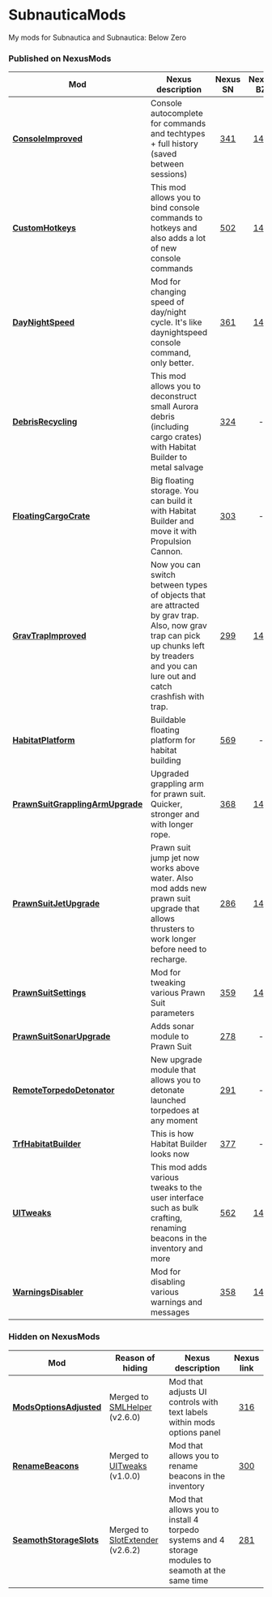 # SubnauticaMods
My mods for Subnautica and Subnautica: Below Zero

### Published on NexusMods
Mod | Nexus description | Nexus SN | Nexus BZ
-|-|:-:|:-:
| [**ConsoleImproved**](https://github.com/zorgesho/SubnauticaMods/tree/master/ConsoleImproved) | Console autocomplete for commands and techtypes + full history (saved between sessions) | [341](https://www.nexusmods.com/subnautica/mods/341)| [144](https://www.nexusmods.com/subnauticabelowzero/mods/144)
| [**CustomHotkeys**](https://github.com/zorgesho/SubnauticaMods/tree/master/CustomHotkeys) | This mod allows you to bind console commands to hotkeys and also adds a lot of new console commands | [502](https://www.nexusmods.com/subnautica/mods/502)| [147](https://www.nexusmods.com/subnauticabelowzero/mods/147)|
| [**DayNightSpeed**](https://github.com/zorgesho/SubnauticaMods/tree/master/DayNightSpeed) | Mod for changing speed of day/night cycle. It's like daynightspeed console command, only better. | [361](https://www.nexusmods.com/subnautica/mods/361)| [145](https://www.nexusmods.com/subnauticabelowzero/mods/145)|
| [**DebrisRecycling**](https://github.com/zorgesho/SubnauticaMods/tree/master/DebrisRecycling) | This mod allows you to deconstruct small Aurora debris (including cargo crates) with Habitat Builder to metal salvage | [324](https://www.nexusmods.com/subnautica/mods/324)| -|
| [**FloatingCargoCrate**](https://github.com/zorgesho/SubnauticaMods/tree/master/FloatingCargoCrate) | Big floating storage. You can build it with Habitat Builder and move it with Propulsion Cannon. | [303](https://www.nexusmods.com/subnautica/mods/303)| -|
| [**GravTrapImproved**](https://github.com/zorgesho/SubnauticaMods/tree/master/GravTrapImproved) | Now you can switch between types of objects that are attracted by grav trap. Also, now grav trap can pick up chunks left by treaders and you can lure out and catch crashfish with trap. | [299](https://www.nexusmods.com/subnautica/mods/299)| [143](https://www.nexusmods.com/subnauticabelowzero/mods/143)|
| [**HabitatPlatform**](https://github.com/zorgesho/SubnauticaMods/tree/master/HabitatPlatform) | Buildable floating platform for habitat building | [569](https://www.nexusmods.com/subnautica/mods/569)| -|
| [**PrawnSuitGrapplingArmUpgrade**](https://github.com/zorgesho/SubnauticaMods/tree/master/PrawnSuitGrapplingArmUpgrade) | Upgraded grappling arm for prawn suit. Quicker, stronger and with longer rope. | [368](https://www.nexusmods.com/subnautica/mods/368)| [141](https://www.nexusmods.com/subnauticabelowzero/mods/141)|
| [**PrawnSuitJetUpgrade**](https://github.com/zorgesho/SubnauticaMods/tree/master/PrawnSuitJetUpgrade) | Prawn suit jump jet now works above water. Also mod adds new prawn suit upgrade that allows thrusters to work longer before need to recharge. | [286](https://www.nexusmods.com/subnautica/mods/286)| [140](https://www.nexusmods.com/subnauticabelowzero/mods/140)|
| [**PrawnSuitSettings**](https://github.com/zorgesho/SubnauticaMods/tree/master/PrawnSuitSettings) | Mod for tweaking various Prawn Suit parameters | [359](https://www.nexusmods.com/subnautica/mods/359)| [142](https://www.nexusmods.com/subnauticabelowzero/mods/142)|
| [**PrawnSuitSonarUpgrade**](https://github.com/zorgesho/SubnauticaMods/tree/master/PrawnSuitSonarUpgrade) | Adds sonar module to Prawn Suit | [278](https://www.nexusmods.com/subnautica/mods/278)| -|
| [**RemoteTorpedoDetonator**](https://github.com/zorgesho/SubnauticaMods/tree/master/RemoteTorpedoDetonator) | New upgrade module that allows you to detonate launched torpedoes at any moment | [291](https://www.nexusmods.com/subnautica/mods/291)| -|
| [**TrfHabitatBuilder**](https://github.com/zorgesho/SubnauticaMods/tree/master/TrfHabitatBuilder) | This is how Habitat Builder looks now | [377](https://www.nexusmods.com/subnautica/mods/377)| -|
| [**UITweaks**](https://github.com/zorgesho/SubnauticaMods/tree/master/UITweaks) | This mod adds various tweaks to the user interface such as bulk crafting, renaming beacons in the inventory and more | [562](https://www.nexusmods.com/subnautica/mods/562)| [148](https://www.nexusmods.com/subnauticabelowzero/mods/148)|
| [**WarningsDisabler**](https://github.com/zorgesho/SubnauticaMods/tree/master/WarningsDisabler) | Mod for disabling various warnings and messages | [358](https://www.nexusmods.com/subnautica/mods/358)| [146](https://www.nexusmods.com/subnauticabelowzero/mods/146)|

### Hidden on NexusMods
Mod | Reason of hiding | Nexus description | Nexus link
-|-|-|:-:
| [**ModsOptionsAdjusted**](https://github.com/zorgesho/SubnauticaMods/tree/master/ModsOptionsAdjusted) | Merged to [SMLHelper](https://www.nexusmods.com/subnautica/mods/113) (v2.6.0) | Mod that adjusts UI controls with text labels within mods options panel | [316](https://www.nexusmods.com/subnautica/mods/316)|
| [**RenameBeacons**](https://github.com/zorgesho/SubnauticaMods/tree/master/RenameBeacons) | Merged to [UITweaks](https://www.nexusmods.com/subnautica/mods/562) (v1.0.0) | Mod that allows you to rename beacons in the inventory | [300](https://www.nexusmods.com/subnautica/mods/300)|
| [**SeamothStorageSlots**](https://github.com/zorgesho/SubnauticaMods/tree/master/SeamothStorageSlots) | Merged to [SlotExtender](https://www.nexusmods.com/subnautica/mods/142) (v2.6.2) | Mod that allows you to install 4 torpedo systems and 4 storage modules to seamoth at the same time | [281](https://www.nexusmods.com/subnautica/mods/281)|